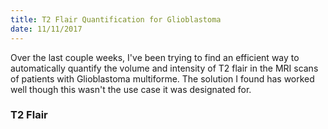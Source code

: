 ```yaml
---
title: T2 Flair Quantification for Glioblastoma
date: 11/11/2017
---
```

Over the last couple weeks, I've been trying to find an efficient way to automatically quantify the volume and intensity of T2 flair in the MRI scans of patients with Glioblastoma multiforme. The solution I found has worked well though this wasn't the use case it was designated for.

### T2 Flair

